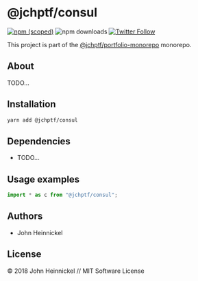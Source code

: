 # @jchptf/consul

[![npm (scoped)](https://img.shields.io/npm/v/@jchptf/consul.svg)](https://www.npmjs.com/package/@jchptf/consul)
![npm downloads](https://img.shields.io/npm/dm/@jchptf/consul.svg)
[![Twitter Follow](https://img.shields.io/twitter/follow/jchptf_monorepo.svg?style=flat-square&label=twitter)](https://twitter.com/jchptf_monorepo)


This project is part of the
[@jchptf/portfolio-monorepo](https://github.com/jheinnic/portfolio-monorepo/) monorepo.

<!-- TOC depthFrom:2 depthTo:3 -->

<!-- /TOC -->

## About

TODO...

## Installation

```bash
yarn add @jchptf/consul
```

## Dependencies

- TODO...

## Usage examples

```typescript
import * as c from "@jchptf/consul";
```

## Authors

- John Heinnickel

## License

&copy; 2018 John Heinnickel // MIT Software License
